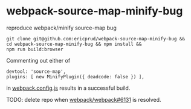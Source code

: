 # webpack-source-map-minify-bug
reproduce webpack/minify source-map bug

    git clone git@github.com:ericprud/webpack-source-map-minify-bug &&
    cd webpack-source-map-minify-bug && npm install &&
    npm run build:browser

Commenting out either of
```
devtool: 'source-map',
plugins: [ new MinifyPlugin({ deadcode: false }) ],
```
in [webpack.config.js](webpack.config.js#L10-L11) results in a successful build.

TODO: delete repo when [webpack/webpack#6131](https://github.com/webpack/webpack/issues/6131) is resolved.
